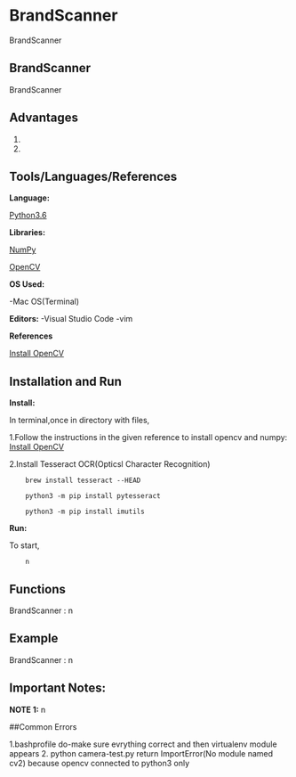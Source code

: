 # BrandScanner
BrandScanner

## BrandScanner
BrandScanner





## Advantages
1.

2.








## Tools/Languages/References
**Language:** 

[Python3.6](https://www.python.org/)

**Libraries:** 

[NumPy](https://www.numpy.org/)

[OpenCV](https://opencv.org/)

**OS Used:** 

-Mac OS(Terminal)

**Editors:** 
-Visual Studio Code 
-vim

**References**

[Install OpenCV](https://www.codingforentrepreneurs.com/blog/opencv-python-web-camera-quick-test/)






## Installation and Run 
**Install:** 

In terminal,once in directory with files,

1.Follow the instructions in the given reference to install opencv and numpy:
[Install OpenCV](https://www.codingforentrepreneurs.com/blog/opencv-python-web-camera-quick-test/)


2.Install Tesseract OCR(Opticsl Character Recognition)

```
	brew install tesseract --HEAD
```

```
	python3 -m pip install pytesseract
```

```
	python3 -m pip install imutils
```


**Run:** 

To start,

```
	n
```







## Functions

BrandScanner : n





## Example

BrandScanner : n






## Important Notes:

**NOTE 1:** n





##Common Errors

1.bashprofile do-make sure evrything correct and then virtualenv module appears
2. python camera-test.py return ImportError(No module named cv2) because opencv connected
to python3 only 




